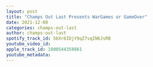 ```yaml
---
layout: post
title: "Champs Out Last Presents WarGames or GameOver"
date: 2021-12-08
categories: champs-out-last
author: champs-out-last
spotify_track_id: 56Xr6IDjY9qZ7vqIN6JsRB
youtube_video_id: 
apple_track_id: 1000544359861
youtube_metadata: 
---
```

